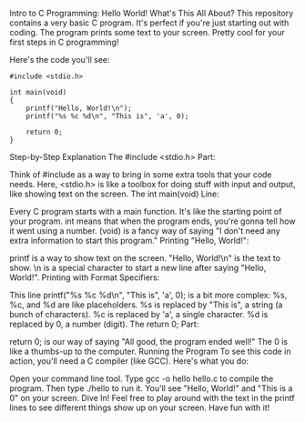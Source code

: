 Intro to C Programming: Hello World!
What's This All About?
This repository contains a very basic C program. It's perfect if you're just starting out with coding. The program prints some text to your screen. Pretty cool for your first steps in C programming!

Here's the code you'll see:

```
#include <stdio.h>

int main(void)
{
    printf("Hello, World!\n");
    printf("%s %c %d\n", "This is", 'a', 0);

    return 0;
}
```

Step-by-Step Explanation
The #include <stdio.h> Part:

Think of #include as a way to bring in some extra tools that your code needs. Here, <stdio.h> is like a toolbox for doing stuff with input and output, like showing text on the screen.
The int main(void) Line:

Every C program starts with a main function. It's like the starting point of your program.
int means that when the program ends, you're gonna tell how it went using a number.
(void) is a fancy way of saying "I don't need any extra information to start this program."
Printing "Hello, World!":

printf is a way to show text on the screen.
"Hello, World!\n" is the text to show. \n is a special character to start a new line after saying "Hello, World!".
Printing with Format Specifiers:

This line printf("%s %c %d\n", "This is", 'a', 0); is a bit more complex:
%s, %c, and %d are like placeholders.
%s is replaced by "This is", a string (a bunch of characters).
%c is replaced by 'a', a single character.
%d is replaced by 0, a number (digit).
The return 0; Part:

return 0; is our way of saying "All good, the program ended well!" The 0 is like a thumbs-up to the computer.
Running the Program
To see this code in action, you'll need a C compiler (like GCC). Here's what you do:

Open your command line tool.
Type gcc -o hello hello.c to compile the program.
Then type ./hello to run it. You'll see "Hello, World!" and "This is a 0" on your screen.
Dive In!
Feel free to play around with the text in the printf lines to see different things show up on your screen. Have fun with it!
